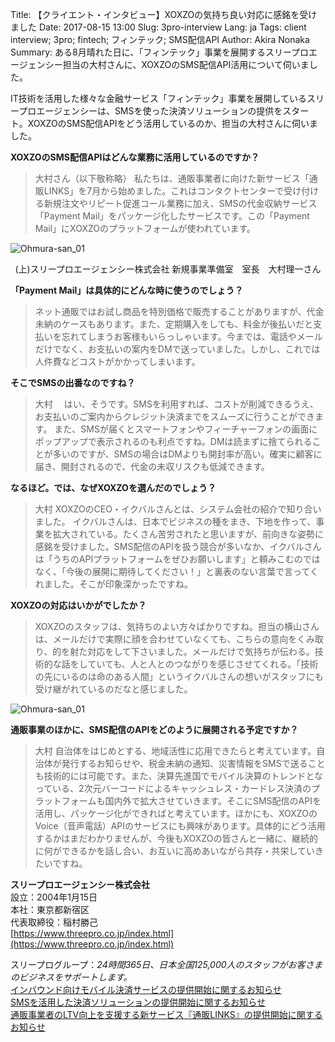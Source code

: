 Title: 【クライエント・インタビュー】XOXZOの気持ち良い対応に感銘を受けました
Date: 2017-08-15 13:00
Slug: 3pro-interview
Lang: ja
Tags: client interview; 3pro; fintech; フィンテック; SMS配信API
Author: Akira Nonaka
Summary: ある8月晴れた日に、「フィンテック」事業を展開するスリープロエージェンシー担当の大村さんに、XOXZOのSMS配信API活用について伺いました。

IT技術を活用した様々な金融サービス「フィンテック」事業を展開しているスリープロエージェンシーは、SMSを使った決済ソリューションの提供をスタート。XOXZOのSMS配信APIをどう活用しているのか、担当の大村さんに伺いました。

__XOXZOのSMS配信APIはどんな業務に活用しているのですか？__

>大村さん（以下敬称略）
>私たちは、通販事業者に向けた新サービス「通販LINKS」を7月から始めました。これはコンタクトセンターで受け付ける新規注文やリピート促進コール業務に加え、SMSの代金収納サービス「Payment Mail」をパッケージ化したサービスです。この「Payment Mail」にXOXZOのプラットフォームが使われています。

![Ohmura-san_01](/images/3proMrOmura01.jpg)
<div style="text-align: center;">(上)スリープロエージェンシー株式会社 新規事業準備室　室長　大村理一さん</div>


__「Payment Mail」は具体的にどんな時に使うのでしょう？__

>ネット通販ではお試し商品を特別価格で販売することがありますが、代金未納のケースもあります。また、定期購入をしても、料金が後払いだと支払いを忘れてしまうお客様もいらっしゃいます。今までは、電話やメールだけでなく、お支払いの案内をDMで送っていました。しかし、これでは人件費などコストがかかってしまいます。

__そこでSMSの出番なのですね？__

>大村　
>はい、そうです。SMSを利用すれば、コストが削減できるうえ、お支払いのご案内からクレジット決済までをスムーズに行うことができます。
>また、SMSが届くとスマートフォンやフィーチャーフォンの画面にポップアップで表示されるのも利点ですね。DMは読まずに捨てられることが多いのですが、SMSの場合はDMよりも開封率が高い。確実に顧客に届き、開封されるので、代金の未収リスクも低減できます。

__なるほど。では、なぜXOXZOを選んだのでしょう？__

>大村
>XOXZOのCEO・イクバルさんとは、システム会社の紹介で知り合いました。
>イクバルさんは、日本でビジネスの種をまき、下地を作って、事業を拡大されている。たくさん苦労されたと思いますが、前向きな姿勢に感銘を受けました。SMS配信のAPIを扱う競合が多いなか、イクバルさんは「うちのAPIプラットフォームをぜひお願いします」と頼みこむのではなく、「今後の展開に期待してください！」と裏表のない言葉で言ってくれました。そこが印象深かったですね。

__XOXZOの対応はいかがでしたか？__

>XOXZOのスタッフは、気持ちのよい方々ばかりですね。担当の横山さんは、メールだけで実際に顔を合わせていなくても、こちらの意向をくみ取り、的を射た対応をして下さいました。メールだけで気持ちが伝わる。技術的な話をしていても、人と人とのつながりを感じさせてくれる。「技術の先にいるのは命のある人間」というイクバルさんの想いがスタッフにも受け継がれているのだなと感じました。

![Ohmura-san_01](/images/3proMrOmura02.jpg)

__通販事業のほかに、SMS配信のAPIをどのように展開される予定ですか？__

>大村
>自治体をはじめとする、地域活性に応用できたらと考えています。自治体が発行するお知らせや、税金未納の通知、災害情報をSMSで送ることも技術的には可能です。また、決算先進国でモバイル決算のトレンドとなっている、2次元バーコードによるキャッシュレス・カードレス決済のプラットフォームも国内外で拡大させていきます。そこにSMS配信のAPIを活用し、パッケージ化ができればと考えています。ほかにも、XOXZOのVoice（音声電話）APIのサービスにも興味があります。具体的にどう活用するかはまだわかりませんが、今後もXOXZOの皆さんと一緒に、継続的に何ができるかを話し合い、お互いに高めあいながら共存・共栄していきたいですね。

__スリープロエージェンシー株式会社__ <br>
設立：2004年1月15日<br>
本社：東京都新宿区<br>
代表取締役：稲村勝己<br>
[https://www.threepro.co.jp/index.html](https://www.threepro.co.jp/index.html)<br>


スリープログループ：_24時間365日、日本全国125,000人のスタッフがお客さまのビジネスをサポートします。_<br>
[インバウンド向けモバイル決済サービスの提供開始に関するお知らせ](https://www.threepro.co.jp/ir/news/news170516.html)<br>
[SMSを活用した決済ソリューションの提供開始に関するお知らせ](https://www.threepro.co.jp/ir/news/news170714.html)<br>
[通販事業者のLTV向上を支援する新サービス『通販LINKS』の提供開始に関するお知らせ](https://www.threepro.co.jp/ir/news/news170719.html)<br>


